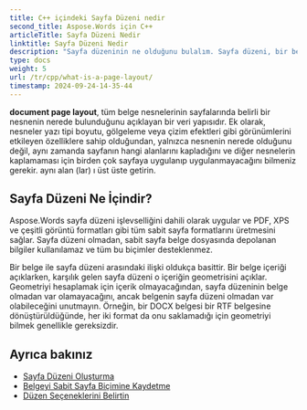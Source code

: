 ```yaml
---
title: C++ içindeki Sayfa Düzeni nedir
second_title: Aspose.Words için C++
articleTitle: Sayfa Düzeni Nedir
linktitle: Sayfa Düzeni Nedir
description: "Sayfa düzeninin ne olduğunu bulalım. Sayfa düzeni, bir belgede yer alan içeriğin geometrisini açıklar."
type: docs
weight: 5
url: /tr/cpp/what-is-a-page-layout/
timestamp: 2024-09-24-14-35-44
---
```


**document page layout**, tüm belge nesnelerinin sayfalarında belirli bir nesnenin nerede bulunduğunu açıklayan bir veri yapısıdır. Ek olarak, nesneler yazı tipi boyutu, gölgeleme veya çizim efektleri gibi görünümlerini etkileyen özelliklere sahip olduğundan, yalnızca nesnenin nerede olduğunu değil, aynı zamanda sayfanın hangi alanlarını kapladığını ve diğer nesnelerin kaplamaması için birden çok sayfaya uygulanıp uygulanmayacağını bilmeniz gerekir. aynı alan (lar) ı üst üste getirin.

## Sayfa Düzeni Ne İçindir?

Aspose.Words sayfa düzeni işlevselliğini dahili olarak uygular ve PDF, XPS ve çeşitli görüntü formatları gibi tüm sabit sayfa formatlarını üretmesini sağlar. Sayfa düzeni olmadan, sabit sayfa belge dosyasında depolanan bilgiler kullanılamaz ve tüm bu biçimler desteklenmez.

Bir belge ile sayfa düzeni arasındaki ilişki oldukça basittir. Bir belge içeriği açıklarken, karşılık gelen sayfa düzeni o içeriğin geometrisini açıklar. Geometriyi hesaplamak için içerik olmayacağından, sayfa düzeninin belge olmadan var olamayacağını, ancak belgenin sayfa düzeni olmadan var olabileceğini unutmayın. Örneğin, bir DOCX belgesi bir RTF belgesine dönüştürüldüğünde, her iki format da onu saklamadığı için geometriyi bilmek genellikle gereksizdir.

## Ayrıca bakınız

* [Sayfa Düzeni Oluşturma](/words/cpp/creating-a-page-layout/)
* [Belgeyi Sabit Sayfa Biçimine Kaydetme](/words/cpp/saving-a-document-to-fixed-page-format/)
* [Düzen Seçeneklerini Belirtin](/words/cpp/specify-layout-options/)
